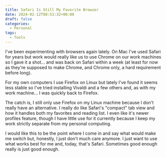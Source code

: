 ```yaml
---
title: Safari Is Still My Favorite Browser
date: 2024-02-12T08:53:32+00:00
draft: false
categories:
  - Personal
tags:
  - Tools
---
```


I've been experimenting with browsers again lately. On Mac I've used Safari for years but work would really like us to use Chrome on our work machines so I gave it a shot... and was back on Safari within a week (at least for now as they're supposed to make Chrome, and Chrome only, a hard requirement before long).

For my own computers I use Firefox on Linux but lately I've found it seems less stable so I've tried installing Vivaldi and a few others and, as with my work machine... I was quickly back to Firefox.

The catch is, I still only use Firefox on my Linux machine because I don't really have an alternative. I really do like Safari's "compact" tab view and how it handles both my favorites and reading list. I even like it's newer profiles feature, though I have little use for it currently because I keep my work strictly separate from my personal computing.

I would like this to be the point where I come in and say what would make me switch but, honestly, I just don't much care anymore. I just want to use what works best for me and, today, that's Safari. Sometimes good enough really is just good enough.